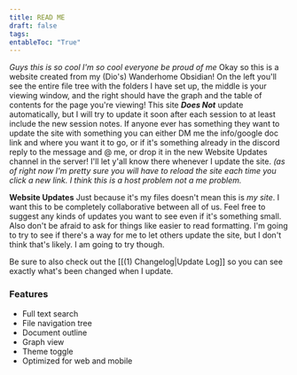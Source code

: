 ```yaml
---
title: READ ME
draft: false
tags: 
entableToc: "True"
---
```

*Guys this is so cool I'm so cool everyone be proud of me*
Okay so this is a website created from my (Dio's) Wanderhome Obsidian! On the left you'll see the entire file tree with the folders I have set up, the middle is your viewing window, and the right should have the graph and the table of contents for the page you're viewing! 
This site ***Does Not*** update automatically, but I will try to update it soon after each session to at least include the new session notes. If anyone ever has something they want to update the site with something you can either DM me the info/google doc link and where you want it to go, or if it's something already in the discord reply to the message and @ me, or drop it in the new Website Updates channel in the server! I'll let y'all know there whenever I update the site.
*(as of right now I'm pretty sure you will have to reload the site each time you click a new link. I think this is a host problem not a me problem.*

**Website Updates**
Just because it's my files doesn't mean this is *my site*. I want this to be completely collaborative between all of us. Feel free to suggest any kinds of updates you want to see even if it's something small. Also don't be afraid to ask for things like easier to read formatting. 
I'm going to try to see if there's a way for me to let others update the site, but I don't think that's likely. I am going to try though.

Be sure to also check out the [[(1) Changelog|Update Log]] so you can see exactly what's been changed when I update.
### Features
- Full text search
- File navigation tree
- Document outline
- Graph view
- Theme toggle
- Optimized for web and mobile